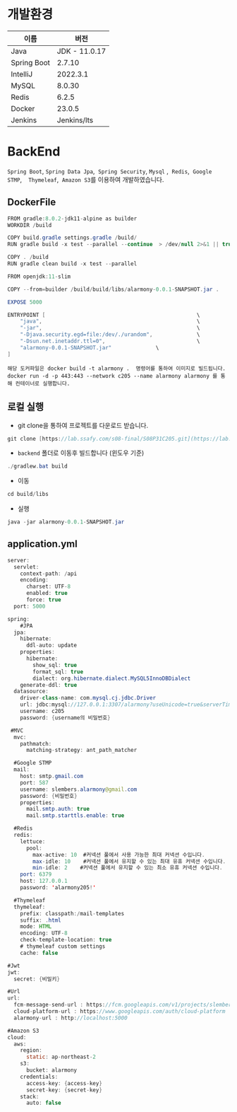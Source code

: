 # 개발환경
| 이름 | 버전 |
|---|---|
| Java | JDK - 11.0.17 |
| Spring Boot | 2.7.10 |
| IntelliJ | 2022.3.1 |
| MySQL | 8.0.30 |
| Redis | 6.2.5 |
| Docker | 23.0.5 |
| Jenkins | Jenkins/lts |

# BackEnd

 `Spring Boot`,&nbsp;`Spring Data Jpa`,&nbsp; `Spring Security`, `Mysql` ,&nbsp; `Redis`,&nbsp; `Google STMP`,&nbsp; ` Thymeleaf`, &nbsp;`Amazon S3`를 이용하여 개발하였습니다.

## DockerFile

```java
FROM gradle:8.0.2-jdk11-alpine as builder
WORKDIR /build

COPY build.gradle settings.gradle /build/
RUN gradle build -x test --parallel --continue  > /dev/null 2>&1 || true

COPY . /build
RUN gradle clean build -x test --parallel

FROM openjdk:11-slim

COPY --from=builder /build/build/libs/alarmony-0.0.1-SNAPSHOT.jar .

EXPOSE 5000

ENTRYPOINT [                                                \
    "java",                                                 \
    "-jar",                                                 \
    "-Djava.security.egd=file:/dev/./urandom",              \
    "-Dsun.net.inetaddr.ttl=0",                             \
    "alarmony-0.0.1-SNAPSHOT.jar"              \
]
```

```
해당 도커파일은 docker build -t alarmony .  명령어를 통하여 이미지로 빌드됩니다.
docker run -d -p 443:443 --network c205 --name alarmony alarmony 를 통해 컨테이너로 실행합니다.
```


## 로컬 실행

- git clone을 통하여 프로젝트를 다운로드 받습니다.

```java
git clone [https://lab.ssafy.com/s08-final/S08P31C205.git](https://lab.ssafy.com/s08-final/S08P31C205.git) 
```

- `backend` 폴더로 이동후 빌드합니다 (윈도우 기준)

```java
./gradlew.bat build
```

- 이동

```java
cd build/libs
```

- 실행

```java
java -jar alarmony-0.0.1-SNAPSHOT.jar
```

## application.yml

```java
server:
  servlet:
    context-path: /api
    encoding:
      charset: UTF-8
      enabled: true
      force: true
  port: 5000

spring:
	#JPA
  jpa:
    hibernate:
      ddl-auto: update
    properties:
      hibernate:
        show_sql: true
        format_sql: true
        dialect: org.hibernate.dialect.MySQL5InnoDBDialect
    generate-ddl: true
  datasource:
    driver-class-name: com.mysql.cj.jdbc.Driver
    url: jdbc:mysql://127.0.0.1:3307/alarmony?useUnicode=true&serverTimezone=Asia/Seoul
    username: c205
    password: {username의 비밀번호}

 #MVC
  mvc:
    pathmatch:
      matching-strategy: ant_path_matcher

  #Google STMP
  mail:
    host: smtp.gmail.com
    port: 587
    username: slembers.alarmony@gmail.com
    password: {비밀번호}
    properties:
      mail.smtp.auth: true
      mail.smtp.starttls.enable: true

  #Redis
  redis:
    lettuce:
      pool:
        max-active: 10  #커넥션 풀에서 사용 가능한 최대 커넥션 수입니다.
        max-idle: 10    #커넥션 풀에서 유지할 수 있는 최대 유휴 커넥션 수입니다.
        min-idle: 2    #커넥션 풀에서 유지할 수 있는 최소 유휴 커넥션 수입니다.
    port: 6379
    host: 127.0.0.1
    password: 'alarmony205!'

  #Thymeleaf
  thymeleaf:
    prefix: classpath:/mail-templates
    suffix: .html 
    mode: HTML
    encoding: UTF-8
    check-template-location: true
    # thymeleaf custom settings
    cache: false

#Jwt
jwt:
  secret: {비밀키}

#Url
url:
  fcm-message-send-url : https://fcm.googleapis.com/v1/projects/slembers-alarmony/messages:send
  cloud-platform-url : https://www.googleapis.com/auth/cloud-platform
  alarmony-url : http://localhost:5000

#Amazon S3
cloud:
  aws:
    region:
      static: ap-northeast-2
    s3:
      bucket: alarmony
    credentials:
      access-key: {access-key}
      secret-key: {secret-key}
    stack:
      auto: false
```